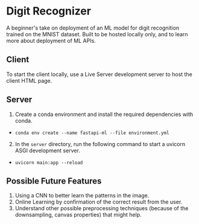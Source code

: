 # Digit Recognizer

A beginner's take on deployment of an ML model for digit recognition trained on the MNIST dataset. Built to be hosted locally only, and to learn more about deployment of ML APIs.

## Client

To start the client locally, use a Live Server development server to host the client HTML page.

## Server

1. Create a conda environment and install the required dependencies with conda.

- `conda env create --name fastapi-ml --file environment.yml`

2. In the `server` directory, run the following command to start a uvicorn ASGI development server.

- `uvicorn main:app --reload`

## Possible Future Features

1. Using a CNN to better learn the patterns in the image.
2. Online Learning by confirmation of the correct result from the user.
3. Understand other possible preprocessing techniques (because of the downsampling, canvas properties) that might help.
